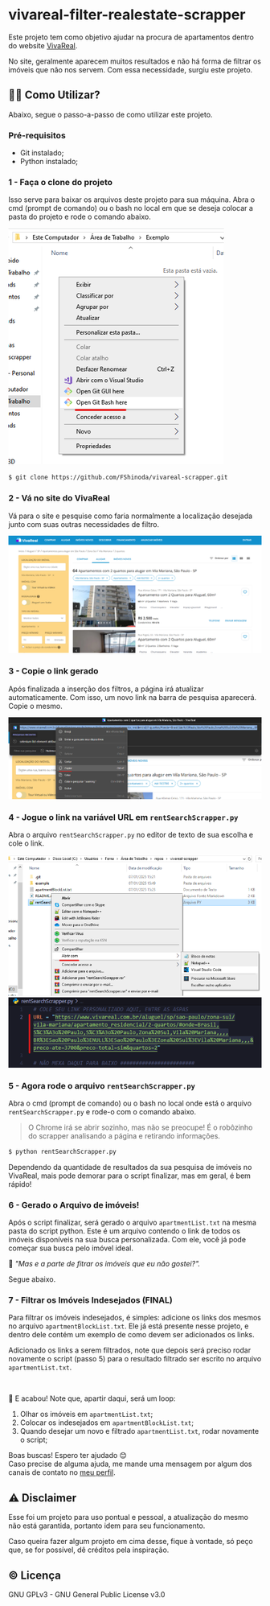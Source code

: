 # vivareal-filter-realestate-scrapper
Este projeto tem como objetivo ajudar na procura de apartamentos dentro do website [VivaReal](https://www.vivareal.com.br).

No site, geralmente aparecem muitos resultados e não há forma de filtrar os imóveis que não nos servem. Com essa necessidade, surgiu este projeto.

## :man_teacher: Como Utilizar?
Abaixo, segue o passo-a-passo de como utilizar este projeto.

### Pré-requisitos
- Git instalado;
- Python instalado;

### 1 - Faça o clone do projeto
Isso serve para baixar os arquivos deste projeto para sua máquina.
Abra o cmd (prompt de comando) ou o bash no local em que se deseja colocar a pasta do projeto e rode o comando abaixo.

![Exemplo de como abrir o Bash](./example/openBashExample.png)

```bash
$ git clone https://github.com/FShinoda/vivareal-scrapper.git
```

### 2 - Vá no site do VivaReal 
Vá para o site e pesquise como faria normalmente a localização desejada junto com suas outras necessidades de filtro.

![Exemplo de busca](./example/searchExemple.PNG)

### 3 - Copie o link gerado
Após finalizada a inserção dos filtros, a página irá atualizar automaticamente. Com isso, um novo link na barra de pesquisa aparecerá. Copie o mesmo.

![Exemplo cópia da URL](./example/copyUrlExample.png)

### 4 - Jogue o link na variável URL em `rentSearchScrapper.py`
Abra o arquivo `rentSearchScrapper.py` no editor de texto de sua escolha e cole o link.

![Exemplo abrir o arquivo scrapper](./example/openFileExample.png)
![Exemplo colagem da URL](./example/pasteUrlExample.png)

### 5 - Agora rode o arquivo `rentSearchScrapper.py`
Abra o cmd (prompt de comando) ou o bash no local onde está o arquivo `rentSearchScrapper.py` e rode-o com o comando abaixo.

> O Chrome irá se abrir sozinho, mas não se preocupe! É o robôzinho do scrapper analisando a página e retirando informações.

```bash
$ python rentSearchScrapper.py
```

Dependendo da quantidade de resultados da sua pesquisa de imóveis no VivaReal, mais pode demorar para o script finalizar, mas em geral, é bem rápido!

### 6 - Gerado o Arquivo de imóveis!
Após o script finalizar, será gerado o arquivo `apartmentList.txt` na mesma pasta do script python. Este é um arquivo contendo o link de todos os imóveis disponíveis na sua busca personalizada.
Com ele, você já pode começar sua busca pelo imóvel ideal.

:speech_balloon: _"Mas e a parte de fitrar os imóveis que eu não gostei?"._ 

Segue abaixo.

### 7 - Filtrar os Imóveis Indesejados (FINAL)
Para filtrar os imóveis indesejados, é simples: adicione os links dos mesmos no arquivo `apartmentBlockList.txt`. Ele já está presente nesse projeto, e dentro dele contém um exemplo de como devem ser adicionados os links. 

Adicionado os links a serem filtrados, note que depois será preciso rodar novamente o script (passo 5) para o resultado filtrado ser escrito no arquivo `apartmentList.txt`.

<br>

:partying_face: E acabou!  Note que, apartir daqui, será um loop:

1. Olhar os imóveis em `apartmentList.txt`;
2. Colocar os indesejados em `apartmentBlockList.txt`;
3. Quando desejar um novo e filtrado `apartmentList.txt`, rodar novamente o script;

Boas buscas! Espero ter ajudado :blush:
<br>Caso precise de alguma ajuda, me mande uma mensagem por algum dos canais de contato no [meu perfil](https://github.com/FShinoda).

## :warning: Disclaimer 
Esse foi um projeto para uso pontual e pessoal, a atualização do mesmo não está garantida, portanto idem para seu funcionamento.

Caso queira fazer algum projeto em cima desse, fique à vontade, só peço que, se for possível, dê créditos pela inspiração.

## :copyright: Licença
GNU GPLv3 - GNU General Public License v3.0

